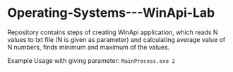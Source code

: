 # Operating-Systems---WinApi-Lab
Repository contains steps of creating WinApi application, which reads N values to txt file (N is given as parameter) and calculating average  value of N numbers, finds minimum and maximum of the values. 

Example Usage with giving parameter:
``` MainProcess.exe 2 ```
